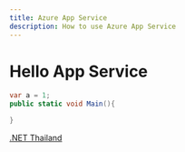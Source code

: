 ```yaml
---
title: Azure App Service
description: How to use Azure App Service
---
```



# Hello App Service

```csharp
var a = 1;
public static void Main(){

}

```

[.NET Thailand](https://www.dotnetthailand.com)
